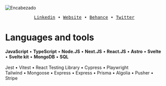 ![Encabezado](https://res.cloudinary.com/dhpxqwsym/image/upload/v1695400996/portfolio/Github_oba0eu.png)

<div align='center'>
  <samp>
    <a href='https://www.linkedin.com/in/daniel-prieto-dpg'>Linkedin</a> •
    <a href='https://dpg-code.vercel.app'>Website</a> •
    <a href='https://www.behance.net/danielprieto7'>Behance</a> •
    <a href='https://twitter.com/DanielPriGa'>Twitter</a>
  </samp>
</div>

# Languages and tools
<div align="left">
  <b>JavaScript</b> •
  <b>TypeScript</b> •
  <b>Node.JS</b> •
  <b>Next.JS</b> •
  <b>React.JS</b> •
  <b>Astro</b> •
  <b>Svelte</b> •
  <b>Svelte kit</b> •
  <b>MongoDB</b> •
  <b>SQL</b>
</div>
<br>
<div align="left">
  <span>Jest</span> •
  <span>Vitest</span> •
  <span>React Testing Library</span> •
  <span>Cypress</span> •
  <span>Playwright</span>
</div>
<div align="left">
  <span>Tailwind</span> •
  <span>Mongoose</span> •
  <span>Express</span> •
  <span>Express</span> •
  <span>Prisma</span> •
  <span>Algolia</span> •
  <span>Pusher</span> •
  <span>Stripe</span>
</div>
